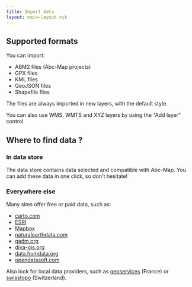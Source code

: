 ```yaml
---
title: Import data
layout: main-layout.njk
---
```


## Supported formats

You can import:

- ABM2 files (Abc-Map projects)
- GPX files
- KML files
- GeoJSON files
- Shapefile files

The files are always imported in new layers, with the default style.

<div class="alert alert-info">
You can also use WMS, WMTS and XYZ layers by using the "Add layer" control
</div>

## Where to find data ?

### In data store

The data store contains data selected and compatible with Abc-Map. You can add these
data in one click, so don't hesitate!

### Everywhere else

Many sites offer free or paid data, such as:

- [carto.com](https://carto.com/help/building-maps/basemap-list/)
- [ESRI](https://www.esri.com)
- [Mapbox](https://www.mapbox.com)
- [naturalearthdata.com](http://www.naturalearthdata.com)
- [gadm.org](https://gadm.org)
- [diva-gis.org](https://www.diva-gis.org)
- [data.humdata.org](https://data.humdata.org)
- [opendatasoft.com](https://public.opendatasoft.com/explore)

Also look for local data providers, such as [geoservices](https://geoservices.ign.fr/)
(France) or [swisstopo](https://www.swisstopo.admin.ch/) (Switzerland).
